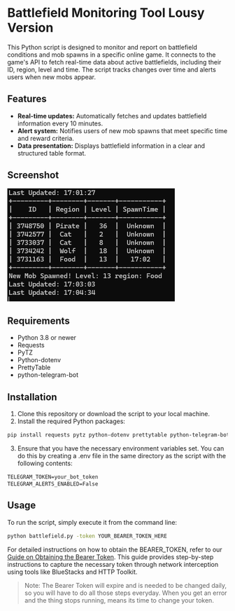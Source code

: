 # Battlefield Monitoring Tool Lousy Version

This Python script is designed to monitor and report on battlefield conditions and mob spawns in a specific online game. It connects to the game's API to fetch real-time data about active battlefields, including their ID, region, level and time. The script tracks changes over time and alerts users when new mobs appear.

## Features

- **Real-time updates:** Automatically fetches and updates battlefield information every 10 minutes.
- **Alert system:** Notifies users of new mob spawns that meet specific time and reward criteria.
- **Data presentation:** Displays battlefield information in a clear and structured table format.

## Screenshot
![](./Images/screenshot.png)

## Requirements

- Python 3.8 or newer
- Requests
- PyTZ
- Python-dotenv
- PrettyTable
- python-telegram-bot

## Installation

1. Clone this repository or download the script to your local machine.
2. Install the required Python packages:

```bash
pip install requests pytz python-dotenv prettytable python-telegram-bot
```
3. Ensure that you have the necessary environment variables set. You can do this by creating a .env file in the same directory as the script with the following contents:
```plaintext
TELEGRAM_TOKEN=your_bot_token
TELEGRAM_ALERTS_ENABLED=False
```

## Usage
To run the script, simply execute it from the command line:
```bash
python battlefield.py -token YOUR_BEARER_TOKEN_HERE
```

For detailed instructions on how to obtain the BEARER_TOKEN, refer to our [Guide on Obtaining the Bearer Token](https://github.com/keyule/Battlefield-Tracker/tree/main/Guide). This guide provides step-by-step instructions to capture the necessary token through network interception using tools like BlueStacks and HTTP Toolkit.

> Note: The Bearer Token will expire and is needed to be changed daily, so you will have to do all those steps everyday. When you get an error and the thing stops running, means its time to change your token. 
